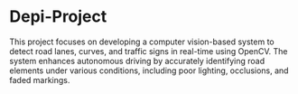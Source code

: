 # Depi-Project
This project focuses on developing a computer vision-based system to detect road lanes, curves, and traffic signs in real-time using OpenCV. The system enhances autonomous driving by accurately identifying road elements under various conditions, including poor lighting, occlusions, and faded markings.
